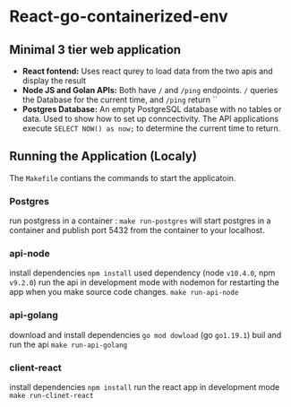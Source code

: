 # React-go-containerized-env

## Minimal 3 tier web application 
- **React fontend:** Uses react qurey to load data from the two apis and display the result
- **Node JS and Golan APIs:** Both have `/` and `/ping` endpoints. `/` queries the Database for the current time, and `/ping` return ``
- **Postgres Database:** An empty PostgreSQL database with no tables or data.
Used to show how to set up conncectivity. The API applications execute `SELECT NOW() as now;` to determine the current time to return.

## Running the Application (Localy)
The `Makefile` contians the commands to start the applicatoin.

### Postgres
run postgress in a container :
`make run-postgres` will start postgres in a container and publish port 5432 from the container to your localhost.

### api-node
install dependencies `npm install` used dependency (node `v10.4.0`, npm `v9.2.0`)
run the api in development mode with nodemon for restarting the app when you make source code changes. `make run-api-node`

### api-golang
download and install dependencies `go mod dowload` (go `go1.19.1`)
buil and run the api `make run-api-golang`

### client-react 
install dependencies `npm install` 
run the react app in development mode `make run-clinet-react`